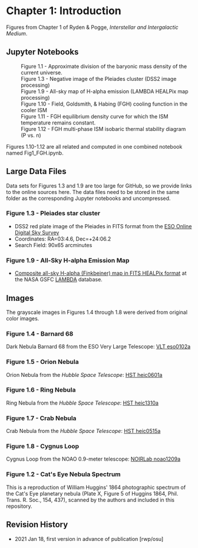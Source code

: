 # Chapter 1: Introduction

Figures from Chapter 1 of Ryden & Pogge, *Interstellar and Intergalactic Medium*.

## Jupyter Notebooks
<dl>
  <dd>Figure 1.1 - Approximate division of the baryonic mass density of the current universe.
  <dd>Figure 1.3 - Negative image of the Pleiades cluster (DSS2 image processing)
  <dd>Figure 1.9 - All-sky map of H-alpha emission (LAMBDA HEALPix map processing)
  <dd>Figure 1.10 - Field, Goldsmith, & Habing (FGH) cooling function in the cooler ISM
  <dd>Figure 1.11 - FGH equilibrium density curve for which the ISM temperature remains constant.
  <dd>Figure 1.12 - FGH multi-phase ISM isobaric thermal stability diagram (P vs. n)
</dl>
Figures 1.10-1.12 are all related and computed in one combined notebook named Fig1_FGH.ipynb.

## Large Data Files

Data sets for Figures 1.3 and 1.9 are too large for GitHub, so we provide links to the online sources here.  The data files need to be
stored in the same folder as the corresponding Jupyter notebooks and uncompressed.

### Figure 1.3 - Pleiades star cluster
 * DSS2 red plate image of the Pleiades in FITS format from the [ESO Online Digital Sky Survey](https://archive.eso.org/dss/dss)
 * Coordinates: RA=03:4.6, Dec=+24:06.2
 * Search Field: 90x65 arcminutes
 
### Figure 1.9 - All-Sky H-alpha Emission Map
 * [Composite all-sky H-alpha (Finkbeiner) map in FITS HEALPix format](https://lambda.gsfc.nasa.gov/product/foreground/fg_halpha_map.cfm) at the NASA GSFC [LAMBDA](https://lambda.gsfc.nasa.gov) database.
 
## Images
The grayscale images in Figures 1.4 through 1.8 were derived from original color images.

### Figure 1.4 - Barnard 68
Dark Nebula Barnard 68 from the ESO Very Large Telescope: [VLT eso0102a](https://www.eso.org/public/images/eso0102a)

### Figure 1.5 - Orion Nebula
Orion Nebula from the *Hubble Space Telescope*: [HST heic0601a](https://esahubble.org/images/heic0601a)

### Figure 1.6 - Ring Nebula
Ring Nebula from the *Hubble Space Telescope*: [HST heic1310a](https://esahubble.org/images/heic1310a)

### Figure 1.7 - Crab Nebula
Crab Nebula from the *Hubble Space Telescope*: [HST heic0515a](https://esahubble.org/images/heic0515a)

### Figure 1.8 - Cygnus Loop
Cygnus Loop from the NOAO 0.9-meter telescope: [NOIRLab noao1209a](https://noirlab.edu/public/images/noao1209a)

### Figure 1.2 - Cat's Eye Nebula Spectrum
This is a reproduction of William Huggins' 1864 photographic spectrum of the Cat's Eye planetary nebula
(Plate X, Figure 5 of Huggins 1864, Phil. Trans. R. Soc., 154, 437), scanned by the authors and included
in this repository.

## Revision History

 * 2021 Jan 18, first version in advance of publication [rwp/osu]
